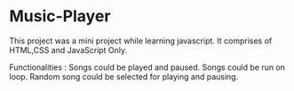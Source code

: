 # Music-Player
This project was a mini project while learning javascript. It comprises of HTML,CSS and JavaScript Only.

Functionalities : 
Songs could be played and paused.
Songs could be run on loop.
Random song could be selected for playing and pausing.
